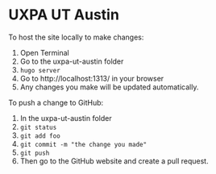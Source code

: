 # UXPA UT Austin

To host the site locally to make changes:
1. Open Terminal
2. Go to the uxpa-ut-austin folder
3. ```hugo server```
4. Go to http://localhost:1313/ in your browser
5. Any changes you make will be updated automatically.

To push a change to GitHub:
1. In the uxpa-ut-austin folder
2. ```git status```
3. ```git add foo```
4. ```git commit -m "the change you made"```
5. ```git push```
6. Then go to the GitHub website and create a pull request.
